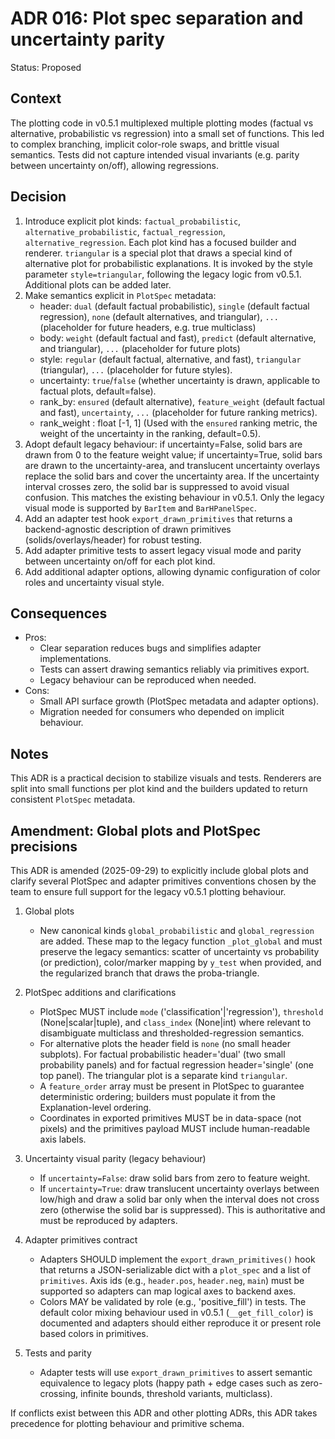 # ADR 016: Plot spec separation and uncertainty parity

Status: Proposed

Context
-------
The plotting code in v0.5.1 multiplexed multiple plotting modes (factual vs
alternative, probabilistic vs regression) into a small set of functions. This
led to complex branching, implicit color-role swaps, and brittle visual
semantics. Tests did not capture intended visual invariants (e.g. parity
between uncertainty on/off), allowing regressions.

Decision
--------
1. Introduce explicit plot kinds: `factual_probabilistic`,
   `alternative_probabilistic`, `factual_regression`, `alternative_regression`.
   Each plot kind has a focused builder and renderer.
   `triangular` is a special plot that draws a special kind of alternative plot for probabilistic explanations. It is invoked by the style parameter `style=triangular`, following the legacy logic from v0.5.1.
   Additional plots can be added later.
2. Make semantics explicit in `PlotSpec` metadata:
   - header: `dual` (default factual probabilistic), `single` (default factual regression), `none` (default alternatives, and triangular), `...` (placeholder for future headers, e.g. true multiclass)
   - body: `weight` (default factual and fast), `predict` (default alternative, and triangular), `...` (placeholder for future plots)
   - style: `regular` (default factual, alternative, and fast), `triangular` (triangular), `...` (placeholder for future styles).
   - uncertainty: `true`/`false` (whether uncertainty is drawn, applicable to factual plots, default=false).
   - rank_by: `ensured` (default alternative), `feature_weight` (default factual and fast), `uncertainty`, `...` (placeholder for future ranking metrics).
   - rank_weight : float [-1, 1] (Used with the `ensured` ranking metric, the weight of the uncertainty in the ranking, default=0.5).
3. Adopt default legacy behaviour: if uncertainty=False, solid bars are drawn from 0 to the feature weight value; if uncertainty=True, solid bars are drawn to the uncertainty-area, and translucent uncertainty overlays replace the solid bars and cover the uncertainty area. If the uncertainty interval crosses zero, the solid bar is suppressed to avoid visual confusion. This matches the existing behaviour in v0.5.1. Only the legacy visual mode is supported by `BarItem` and `BarHPanelSpec`.
4. Add an adapter test hook `export_drawn_primitives` that returns a
   backend-agnostic description of drawn primitives (solids/overlays/header) for robust testing.
5. Add adapter primitive tests to assert legacy visual mode and parity between uncertainty on/off for each plot kind.
6. Add additional adapter options, allowing dynamic configuration of color roles and uncertainty visual style.

Consequences
------------
- Pros:
  - Clear separation reduces bugs and simplifies adapter implementations.
  - Tests can assert drawing semantics reliably via primitives export.
  - Legacy behaviour can be reproduced when needed.
- Cons:
  - Small API surface growth (PlotSpec metadata and adapter options).
  - Migration needed for consumers who depended on implicit behaviour.

Notes
-----
This ADR is a practical decision to stabilize visuals and tests.
Renderers are split into small functions per plot kind and the
builders updated to return consistent `PlotSpec` metadata.

Amendment: Global plots and PlotSpec precisions
----------------------------------------------
This ADR is amended (2025-09-29) to explicitly include global plots and
clarify several PlotSpec and adapter primitives conventions chosen by the
team to ensure full support for the legacy v0.5.1 plotting behaviour.

1) Global plots
   - New canonical kinds `global_probabilistic` and `global_regression`
     are added. These map to the legacy function `_plot_global` and must
     preserve the legacy semantics: scatter of uncertainty vs probability
     (or prediction), color/marker mapping by `y_test` when provided,
     and the regularized branch that draws the proba-triangle.

2) PlotSpec additions and clarifications
   - PlotSpec MUST include `mode` ('classification'|'regression'),
     `threshold` (None|scalar|tuple), and `class_index` (None|int) where
     relevant to disambiguate multiclass and thresholded-regression
     semantics.
   - For alternative plots the header field is `none` (no small header
     subplots). For factual probabilistic header='dual' (two small
     probability panels) and for factual regression header='single'
     (one top panel). The triangular plot is a separate kind `triangular`.
   - A `feature_order` array must be present in PlotSpec to guarantee
     deterministic ordering; builders must populate it from the
     Explanation-level ordering.
   - Coordinates in exported primitives MUST be in data-space (not pixels)
     and the primitives payload MUST include human-readable axis labels.

3) Uncertainty visual parity (legacy behaviour)
   - If `uncertainty=False`: draw solid bars from zero to feature weight.
   - If `uncertainty=True`: draw translucent uncertainty overlays between
     low/high and draw a solid bar only when the interval does not cross
     zero (otherwise the solid bar is suppressed). This is authoritative
     and must be reproduced by adapters.

4) Adapter primitives contract
   - Adapters SHOULD implement the `export_drawn_primitives()` hook
     that returns a JSON-serializable dict with a `plot_spec` and a list
     of `primitives`. Axis ids (e.g., `header.pos`, `header.neg`, `main`)
     must be supported so adapters can map logical axes to backend axes.
   - Colors MAY be validated by role (e.g., 'positive_fill') in tests. The
     default color mixing behaviour used in v0.5.1 (`__get_fill_color`) is
     documented and adapters should either reproduce it or present role
     based colors in primitives.

5) Tests and parity
   - Adapter tests will use `export_drawn_primitives` to assert semantic
     equivalence to legacy plots (happy path + edge cases such as
     zero-crossing, infinite bounds, threshold variants, multiclass).

If conflicts exist between this ADR and other plotting ADRs, this ADR
takes precedence for plotting behaviour and primitive schema.
